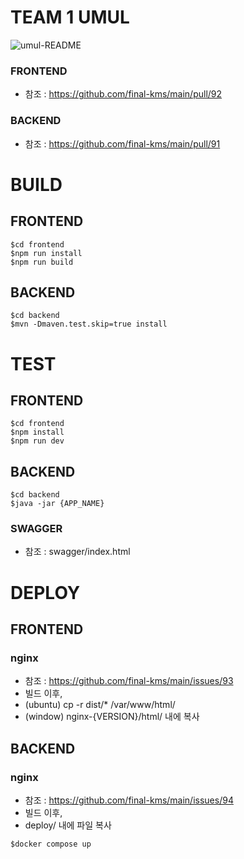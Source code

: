# TEAM 1 UMUL
![umul-README](https://github.com/final-kms/main/assets/150432433/51aa722a-c35d-494a-a81e-a3f117c226bd)


### FRONTEND
- 참조 : https://github.com/final-kms/main/pull/92
### BACKEND
- 참조 : https://github.com/final-kms/main/pull/91

# BUILD

## FRONTEND
  
``` 
$cd frontend
$npm run install
$npm run build
```

## BACKEND

```
$cd backend
$mvn -Dmaven.test.skip=true install
```

# TEST

## FRONTEND
  
``` 
$cd frontend
$npm install
$npm run dev
```

## BACKEND

```
$cd backend
$java -jar {APP_NAME}
```

### SWAGGER

- 참조 : swagger/index.html

# DEPLOY

## FRONTEND

### nginx

- 참조 : https://github.com/final-kms/main/issues/93
- 빌드 이후,
- (ubuntu)  cp -r dist/* /var/www/html/
- (window) nginx-{VERSION}/html/ 내에 복사

## BACKEND

### nginx

- 참조 : https://github.com/final-kms/main/issues/94
- 빌드 이후,
- deploy/ 내에 파일 복사
```
$docker compose up
```
